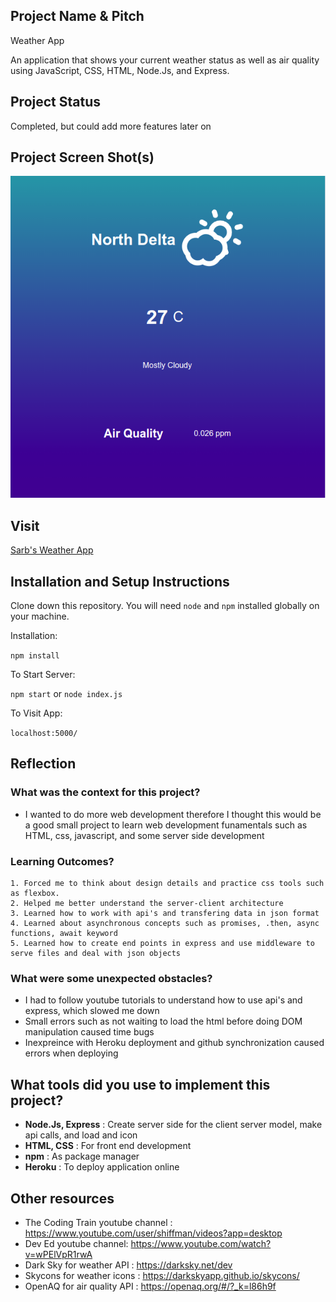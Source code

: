 ## Project Name & Pitch

Weather App

An application that shows your current weather status as well as air quality using JavaScript, CSS, HTML, Node.Js, and Express.

## Project Status
Completed, but could add more features later on

## Project Screen Shot(s)

![Weather App](/weather_app.png)

## Visit

[Sarb's Weather App](https://sarbs-weather-app.herokuapp.com/)

## Installation and Setup Instructions


Clone down this repository. You will need `node` and `npm` installed globally on your machine.  

Installation:

`npm install`  


To Start Server:

`npm start`
or
`node index.js`

To Visit App:

`localhost:5000/`  

## Reflection

### What was the context for this project? 
* I wanted to do more web development therefore I thought this would be a good small project to learn web development funamentals such as HTML, css, javascript, and some server side development

### Learning Outcomes?
	1. Forced me to think about design details and practice css tools such as flexbox.
	2. Helped me better understand the server-client architecture
	3. Learned how to work with api's and transfering data in json format
	4. Learned about asynchronous concepts such as promises, .then, async functions, await keyword
	5. Learned how to create end points in express and use middleware to serve files and deal with json objects
### What were some unexpected obstacles?
* I had to follow youtube tutorials to understand how to use api's and express, which slowed me down
* Small errors such as not waiting to load the html before doing DOM manipulation caused time bugs
* Inexpreince with Heroku deployment and github synchronization caused errors when deploying


## What tools did you use to implement this project?
* **Node.Js, Express** : Create server side for the client server model, make api calls, and load and icon
* **HTML, CSS** : For front end development
* **npm** : As package manager
* **Heroku** : To deploy application online

## Other resources
* The Coding Train youtube channel : https://www.youtube.com/user/shiffman/videos?app=desktop
* Dev Ed youtube channel: https://www.youtube.com/watch?v=wPElVpR1rwA
* Dark Sky for weather API : https://darksky.net/dev
* Skycons for weather icons : https://darkskyapp.github.io/skycons/
* OpenAQ for air quality API : https://openaq.org/#/?_k=l86h9f








